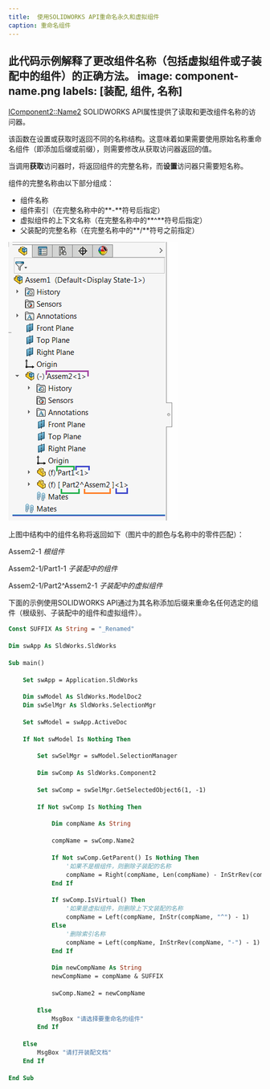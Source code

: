 ```yaml
---
title:  使用SOLIDWORKS API重命名永久和虚拟组件
caption: 重命名组件
---
```

 此代码示例解释了更改组件名称（包括虚拟组件或子装配中的组件）的正确方法。
image: component-name.png
labels: [装配, 组件, 名称]
---
[IComponent2::Name2](https://help.solidworks.com/2012/english/api/sldworksapi/solidworks.interop.sldworks~solidworks.interop.sldworks.icomponent2~name2.html) SOLIDWORKS API属性提供了读取和更改组件名称的访问器。

该函数在设置或获取时返回不同的名称结构。这意味着如果需要使用原始名称重命名组件（即添加后缀或前缀），则需要修改从获取访问器返回的值。

当调用**获取**访问器时，将返回组件的完整名称，而**设置**访问器只需要短名称。

组件的完整名称由以下部分组成：

* 组件名称
* 组件索引（在完整名称中的**-**符号后指定）
* 虚拟组件的上下文名称（在完整名称中的**^**符号后指定）
* 父装配的完整名称（在完整名称中的**/**符号之前指定）

![特征树中的组件](component-name.png)

上图中结构中的组件名称将返回如下（图片中的颜色与名称中的零件匹配）：

Assem2-1 *根组件*

Assem2-1/Part1-1 *子装配中的组件*

Assem2-1/Part2^Assem2-1  *子装配中的虚拟组件*

下面的示例使用SOLIDWORKS API通过为其名称添加后缀来重命名任何选定的组件（根级别、子装配中的组件和虚拟组件）。

~~~ vb
Const SUFFIX As String = "_Renamed"

Dim swApp As SldWorks.SldWorks

Sub main()
    
    Set swApp = Application.SldWorks
    
    Dim swModel As SldWorks.ModelDoc2
    Dim swSelMgr As SldWorks.SelectionMgr

    Set swModel = swApp.ActiveDoc
    
    If Not swModel Is Nothing Then
    
        Set swSelMgr = swModel.SelectionManager
        
        Dim swComp As SldWorks.Component2
        
        Set swComp = swSelMgr.GetSelectedObject6(1, -1)
        
        If Not swComp Is Nothing Then
        
            Dim compName As String
            
            compName = swComp.Name2
            
            If Not swComp.GetParent() Is Nothing Then
                '如果不是根组件，则删除子装配的名称
                compName = Right(compName, Len(compName) - InStrRev(compName, "/"))
            End If
            
            If swComp.IsVirtual() Then
                '如果是虚拟组件，则删除上下文装配的名称
                compName = Left(compName, InStr(compName, "^") - 1)
            Else
                '删除索引名称
                compName = Left(compName, InStrRev(compName, "-") - 1)
            End If
            
            Dim newCompName As String
            newCompName = compName & SUFFIX
            
            swComp.Name2 = newCompName
            
        Else
            MsgBox "请选择要重命名的组件"
        End If
    
    Else
        MsgBox "请打开装配文档"
    End If
    
End Sub
~~~